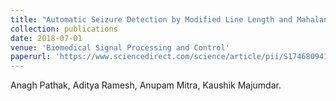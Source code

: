 ```yaml
---
title: "Automatic Seizure Detection by Modified Line Length and Mahalanobis Distance Function."
collection: publications
date: 2018-07-01
venue: 'Biomedical Signal Processing and Control'
paperurl: 'https://www.sciencedirect.com/science/article/pii/S174680941830106X?casa_token=z-u0Nwhc1yAAAAAA:QWNVD9vDvNDFUSfOJCx-23rJtLct5OeaCfAhO3TGWU1FuAYmq6_s5Ak-UZOFw2yThhSZHoR-PR3D'
---
```

Anagh Pathak, Aditya Ramesh, Anupam Mitra, Kaushik Majumdar.
